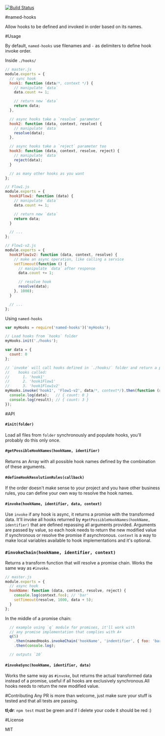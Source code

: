 [![Build Status](https://travis-ci.org/brunops/named-hooks.svg)](https://travis-ci.org/brunops/named-hooks)

#named-hooks

Allow hooks to be defined and invoked in order based on its names.

#Usage

By default, `named-hooks` use filenames and `-` as delimiters to define hook invoke order.

Inside `./hooks/`

``` js
// master.js
module.exports = {
  // sync hook
  hook1: function (data/*, context */) {
    // manipulate `data`
    data.count += 1;

    // return new `data`
    return data;
  },

  // async hooks take a `resolve` parameter
  hook2: function (data, context, resolve) {
    // manipulate `data`
    resolve(data);
  },

  // async hooks take a `reject` parameter too
  hook3: function (data, context, resolve, reject) {
    // manipulate `data`
    reject(data);
  }

  // as many other hooks as you want
};
```
``` js
// Flow1.js
module.exports = {
  hook1Flow1: function (data) {
    // manipulate `data`
    data.count += 1;

    // return new `data`
    return data;
  }

  // ...
};
```

``` js
// Flow1-v2.js
module.exports = {
  hook1Flow1v2: function (data, context, resolve) {
    // make an async operation, like calling a service
    setTimeout(function () {
      // manipulate `data` after response
      data.count += 1;

      // resolve hook
      resolve(data);
    }, 1000);
  }

  // ...
};
```

Using `named-hooks`

``` js
var myHooks = require('named-hooks')('myHooks');

// Load hooks from `hooks` folder
myHooks.init('./hooks');

var data = {
  count: 0
};

// `invoke` will call hooks defined in `./hooks/` folder and return a promise
//    hooks called:
//      1. 'hook1'
//      2. 'hook1Flow1'
//      3. 'hook1Flow1v2'
myHooks.invoke('hook1', 'Flow1-v2', data/*, context*/).then(function (result) {
  console.log(data);   // { count: 0 }
  console.log(result); // { count: 3 }
});
```

#API

#### `#init(folder)`
Load all files from `folder` synchronously and populate hooks, you'll probably do this only once.

#### `#getPossibleHookNames(hookName, identifier)`
Returns an Array with all possible hook names defined by the combination of these arguments.

#### `#defineHookResolutionRules(callback)`
If the order doesn't make sense to your project and you have other business rules, you can define your own way to resolve the hook names.

#### `#invoke(hookName, identifier, data, context)`
Use `invoke` if any hook is async, it returns a promise with the transformed data. It'll invoke all hooks returned by `#getPossibleHookNames(hookName, identifier)` that are defined repassing all arguments provided. Arguments are passed by value, so each hook needs to return the new modified value if synchronous or resolve the promise if asynchronous. `context` is a way to make local variables available to hook implementations and it's optional.

### `#invokeChain(hookName, identifier, context)`
Returns a transform function that will resolve a promise chain. Works the same way as `#invoke`.
``` js
// master.js
module.exports = {
  // async hook
  hookName: function (data, context, resolve, reject) {
    console.log(context.foo); // 'bar'
    setTimeout(resolve, 1000, data + 5);
  }
};
```
In the middle of a promise chain:
``` js
  // example using `q` module for promises, it'll work with
  // any promise implementation that complies with A+
  q(5)
    .then(namedHooks.invokeChain('hookName', 'indentifier', { foo: 'bar' }))
    .then(console.log);

  // outputs `10`
```

#### `#invokeSync(hookName, identifier, data)`
Works the same way as `#invoke`, but returns the actual transformed data instead of a promise, useful if all hooks are exclusively synchronous.All hooks needs to return the new modified value.

#Contributing
Any PR is more than welcome, just make sure your stuff is tested and that all tests are passing.

**tl;dr**: `npm test` must be green and if I delete your code it should be red :)

#License

MIT

